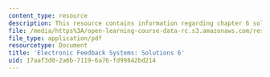 ```yaml
---
content_type: resource
description: This resource contains information regarding chapter 6 solutions.
file: /media/https%3A/open-learning-course-data-rc.s3.amazonaws.com/res-6-010-electronic-feedback-systems-spring-2013/17aaf3d02a6b71196a76fd99842bd214_MITRES_6-010S13_sol06.pdf
file_type: application/pdf
resourcetype: Document
title: 'Electronic Feedback Systems: Solutions 6'
uid: 17aaf3d0-2a6b-7119-6a76-fd99842bd214
---
```

